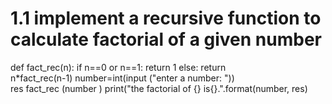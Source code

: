 # 1.1 implement a recursive function to calculate factorial of a given number

def fact_rec(n):
     if n==0 or n==1:
        return 1
    else:
        return    
n*fact_rec(n-1) number=int(input ("enter a number: "))                                        
res fact_rec (number ) 
print("the factorial of {} is{}.".format(number, res)
